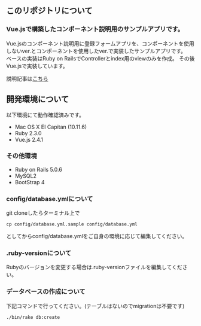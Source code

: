## このリポジトリについて
### Vue.jsで構築したコンポーネント説明用のサンプルアプリです。
Vue.jsのコンポーネント説明用に登録フォームアプリを、コンポーネントを使用しないver.とコンポーネントを使用したver.で実装したサンプルアプリです。<br>
ベースの実装はRuby on RailsでControllerとindex用のviewのみを作成。
その後Vue.jsで実装しています。

説明記事は[こちら](https://qiita.com/kaorina/items/86892081b5e119a11e9d)

## 開発環境について
以下環境にて動作確認済みです。
* Mac OS X EI Capitan (10.11.6)
* Ruby 2.3.0
* Vue.js 2.4.1

### その他環境
* Ruby on Rails 5.0.6
* MySQL2
* BootStrap 4

### config/database.ymlについて
git cloneしたらターミナル上で

```
cp config/database.yml.sample config/database.yml
```
としてからconfig/database.ymlをご自身の環境に応じて編集してください。

### .ruby-versionについて
Rubyのバージョンを変更する場合は.ruby-versionファイルを編集してください。

### データベースの作成について
下記コマンドで行ってください。(テーブルはないのでmigrationは不要です)

```
./bin/rake db:create
```
